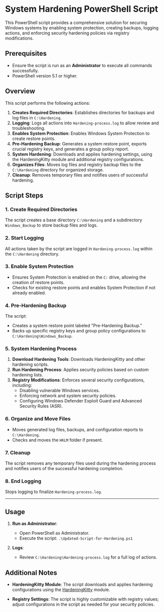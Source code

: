 # System Hardening PowerShell Script

This PowerShell script provides a comprehensive solution for securing Windows systems by enabling system protection, creating backups, logging actions, and enforcing security hardening policies via registry modifications.

## Prerequisites
- Ensure the script is run as an **Administrator** to execute all commands successfully.
- PowerShell version 5.1 or higher.
  
## Overview

This script performs the following actions:
1. **Creates Required Directories**: Establishes directories for backups and log files in `C:\Hardening`.
2. **Logging**: Logs all actions into `Hardening-process.log` to allow review and troubleshooting.
3. **Enables System Protection**: Enables Windows System Protection to create restore points.
4. **Pre-Hardening Backup**: Generates a system restore point, exports crucial registry keys, and generates a group policy report.
5. **System Hardening**: Downloads and applies hardening settings, using the HardeningKitty module and additional registry configurations.
6. **Organizes Files**: Moves log files and registry backup files to the `C:\Hardening` directory for organized storage.
7. **Cleanup**: Removes temporary files and notifies users of successful hardening.

## Script Steps

### 1. Create Required Directories
The script creates a base directory `C:\Hardening` and a subdirectory `Windows_Backup` to store backup files and logs.

### 2. Start Logging
All actions taken by the script are logged in `Hardening-process.log` within the `C:\Hardening` directory.

### 3. Enable System Protection
- Ensures System Protection is enabled on the `C:` drive, allowing the creation of restore points.
- Checks for existing restore points and enables System Protection if not already enabled.

### 4. Pre-Hardening Backup
The script:
- Creates a system restore point labeled "Pre-Hardening Backup."
- Backs up specific registry keys and group policy configurations to `C:\Hardening\Windows_Backup`.

### 5. System Hardening Process
1. **Download Hardening Tools**: Downloads HardeningKitty and other hardening scripts.
2. **Run Hardening Process**: Applies security policies based on custom hardening lists.
3. **Registry Modifications**: Enforces several security configurations, including:
   - Disabling vulnerable Windows services.
   - Enforcing network and system security policies.
   - Configuring Windows Defender Exploit Guard and Advanced Security Rules (ASR).

### 6. Organize and Move Files
- Moves generated log files, backups, and configuration reports to `C:\Hardening`.
- Checks and moves the `HKLM` folder if present.

### 7. Cleanup
The script removes any temporary files used during the hardening process and notifies users of the successful hardening completion.

### 8. End Logging
Stops logging to finalize `Hardening-process.log`.

---

## Usage
1. **Run as Administrator**:
   - Open PowerShell as Administrator.
   - Execute the script: `.\Updated-Script-for-Hardening.ps1`

2. **Logs**:
   - Review `C:\Hardening\Hardening-process.log` for a full log of actions.

## Additional Notes
- **HardeningKitty Module**: The script downloads and applies hardening configurations using the [HardeningKitty](https://github.com/bhaveshpa-icpl/Hardening-windows) module.

- **Registry Settings**: The script is highly customizable with registry values; adjust configurations in the script as needed for your security policies.

